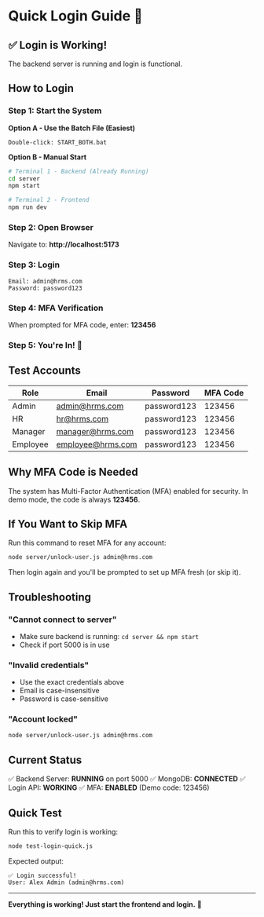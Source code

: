 # Quick Login Guide 🚀

## ✅ Login is Working!

The backend server is running and login is functional.

## How to Login

### Step 1: Start the System

**Option A - Use the Batch File (Easiest)**
```
Double-click: START_BOTH.bat
```

**Option B - Manual Start**
```bash
# Terminal 1 - Backend (Already Running)
cd server
npm start

# Terminal 2 - Frontend
npm run dev
```

### Step 2: Open Browser
Navigate to: **http://localhost:5173**

### Step 3: Login
```
Email: admin@hrms.com
Password: password123
```

### Step 4: MFA Verification
When prompted for MFA code, enter: **123456**

### Step 5: You're In! 🎉

## Test Accounts

| Role     | Email                | Password     | MFA Code |
|----------|---------------------|--------------|----------|
| Admin    | admin@hrms.com      | password123  | 123456   |
| HR       | hr@hrms.com         | password123  | 123456   |
| Manager  | manager@hrms.com    | password123  | 123456   |
| Employee | employee@hrms.com   | password123  | 123456   |

## Why MFA Code is Needed

The system has Multi-Factor Authentication (MFA) enabled for security. In demo mode, the code is always **123456**.

## If You Want to Skip MFA

Run this command to reset MFA for any account:
```bash
node server/unlock-user.js admin@hrms.com
```

Then login again and you'll be prompted to set up MFA fresh (or skip it).

## Troubleshooting

### "Cannot connect to server"
- Make sure backend is running: `cd server && npm start`
- Check if port 5000 is in use

### "Invalid credentials"
- Use the exact credentials above
- Email is case-insensitive
- Password is case-sensitive

### "Account locked"
```bash
node server/unlock-user.js admin@hrms.com
```

## Current Status

✅ Backend Server: **RUNNING** on port 5000
✅ MongoDB: **CONNECTED**
✅ Login API: **WORKING**
✅ MFA: **ENABLED** (Demo code: 123456)

## Quick Test

Run this to verify login is working:
```bash
node test-login-quick.js
```

Expected output:
```
✅ Login successful!
User: Alex Admin (admin@hrms.com)
```

---

**Everything is working! Just start the frontend and login.** 🎉
